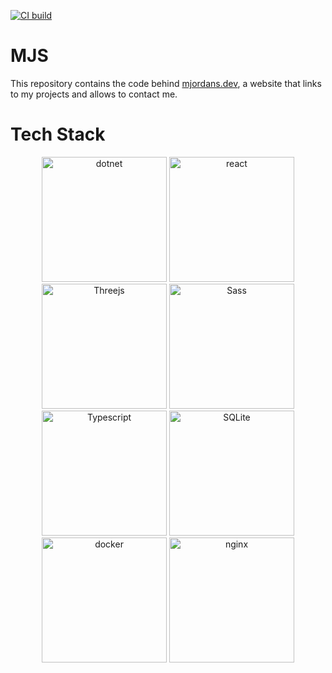 [![CI build](https://github.com/Ni2Be/MjordanSdev/actions/workflows/ci.yml/badge.svg?branch=main)](https://github.com/Ni2Be/MjordanSdev/actions/workflows/ci.yml)


# MJS

This repository contains the code behind [mjordans.dev](https://mjordans.dev), a website that links to my projects and allows to contact me.

# Tech Stack
<p align="center">
    <img src="./dotnet.svg" alt="dotnet" width="200"/> <img src="./react.svg" alt="react" width="200"/> <img src="./Threejs.svg" alt="Threejs" width="200"/> <img src="./Sass.svg" alt="Sass" width="200"/> <img src="./Typescript.svg" alt="Typescript" width="200"/> <img src="./SQLite.svg" alt="SQLite" width="200"/> <img src="./docker.svg" alt="docker" width="200"/> <img src="./nginx.svg" alt="nginx" width="200"/>
</p>